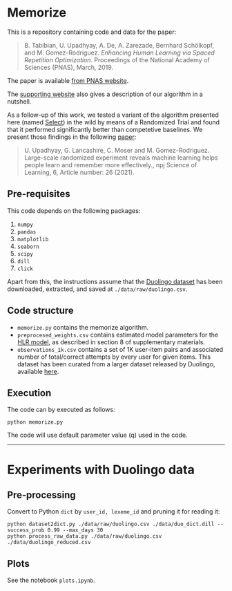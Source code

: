 # Memorize

This is a repository containing code and data for the paper:

> B. Tabibian, U. Upadhyay, A. De, A. Zarezade, Bernhard Schölkopf, and M. Gomez-Rodriguez. _Enhancing Human Learning via Spaced Repetition Optimization._ Proceedings of the National Academy of Sciences (PNAS), March, 2019. 

The paper is available [from PNAS website](https://www.pnas.org/content/116/10/3988).

The [supporting website](http://learning.mpi-sws.org/memorize/) also gives a description of our algorithm in a nutshell.

As a follow-up of this work, we tested a variant of the algorithm presented here (named [Select](https://github.com/Networks-Learning/spaced-selection)) in the wild by means of a Randomized Trial and found that it performed significantly better than competetive baselines. We present those findings in the following [paper](https://www.nature.com/articles/s41539-021-00105-8):

> U. Upadhyay, G. Lancashire, C. Moser and M. Gomez-Rodriguez. Large-scale randomized experiment reveals machine learning helps people learn and remember more effectively., npj Science of Learning, 6, Article number: 26 (2021).

## Pre-requisites

This code depends on the following packages:

 1. `numpy`
 2. `pandas`
 3. `matplotlib`
 4. `seaborn`
 5. `scipy`
 6. `dill`
 7. `click`
 
Apart from this, the instructions assume that the [Duolingo dataset](https://dataverse.harvard.edu/dataset.xhtml?persistentId=doi:10.7910/DVN/N8XJME) has been downloaded, extracted, and saved at `./data/raw/duolingo.csv`.

## Code structure

 - `memorize.py` contains the memorize algorithm.
 - `preprocesed_weights.csv` contains estimated model parameters for the [HLR model](https://github.com/duolingo/halflife-regression), as described in section 8 of supplementary materials.
 - `observations_1k.csv` contains a set of 1K user-item pairs and associated number of total/correct attempts by every user for given items. This dataset has been curated from a larger dataset released by Duolingo, available [here](https://dataverse.harvard.edu/dataset.xhtml?persistentId=doi:10.7910/DVN/N8XJME).

## Execution

The code can by executed as follows:

`python memorize.py`

The code will use default parameter value (q) used in the code.

----

# Experiments with Duolingo data

## Pre-processing

Convert to Python `dict` by `user_id, lexeme_id` and pruning it for reading it:

    python dataset2dict.py ./data/raw/duolingo.csv ./data/duo_dict.dill --success_prob 0.99 --max_days 30 
    python process_raw_data.py ./data/raw/duolingo.csv ./data/duolingo_reduced.csv

## Plots

See the notebook `plots.ipynb`.
